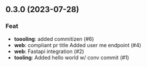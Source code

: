 ## 0.3.0 (2023-07-28)

### Feat

- **toooling**: added commitizen (#6)
- **web**: compliant pr title Added user me endpoint (#4)
- **web**: Fastapi integration (#2)
- **tooling**: Added hello world w/ conv commit (#1)
